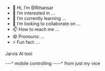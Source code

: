 - 👋 Hi, I’m @Rihansar
- 👀 I’m interested in ...
- 🌱 I’m currently learning ...
- 💞️ I’m looking to collaborate on ...
- 📫 How to reach me ...
- 😄 Pronouns: ...
- ⚡ Fun fact: ...

<!---
Rihansar/Rihansar is a ✨ special ✨ repository because its `README.md` (this file) appears on your GitHub profile.
You can click the Preview link to take a look at your changes.
--->Jarvis AI tool
---^ mobile controlling
----^ from just my vice 
